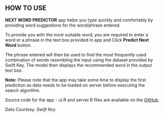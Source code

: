 
## HOW TO USE  
  
  
**NEXT WORD PREDICTOR** app helps you type quickly and comfortably by providing word suggestions for the word/phrase entered.
  
To provide you with the most suitable word, you are required to enter a word or a phrase in the text box provided in app and Click **Predict Next Word** button.    
  
The phrase entered will then be used to find the most frequently used combination of words resembling the input using the dataset provided by Swift Key. The model then displays the recommended word in the output text box. 

**Note:** Please note that the app may take some time to display the first prediction as data needs to be loaded on server before executing the search algorithm.  
  
Source code for the app - ui.R and server.R files are available on the [GitHub](https://github.com/madhuri333/ShinyApp).    

Data Courtesy: *Swift Key*.